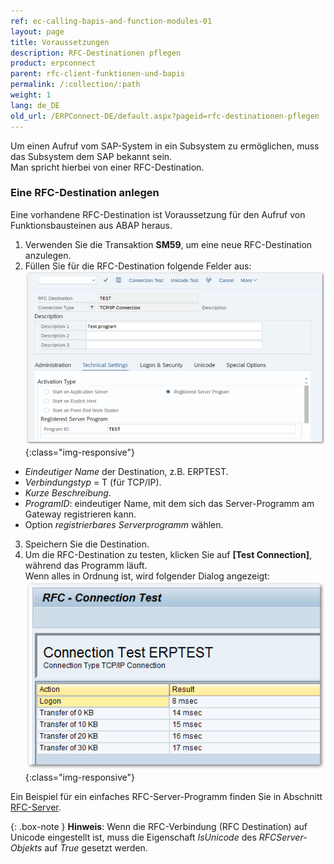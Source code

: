 ```yaml
---
ref: ec-calling-bapis-and-function-modules-01
layout: page
title: Voraussetzungen
description: RFC-Destinationen pflegen
product: erpconnect
parent: rfc-client-funktionen-und-bapis
permalink: /:collection/:path
weight: 1
lang: de_DE
old_url: /ERPConnect-DE/default.aspx?pageid=rfc-destinationen-pflegen
---
```


Um einen Aufruf vom SAP-System in ein Subsystem zu ermöglichen, muss das Subsystem dem SAP bekannt sein. <br>
Man spricht hierbei von einer RFC-Destination.

### Eine RFC-Destination anlegen

Eine vorhandene RFC-Destination ist Voraussetzung für den Aufruf von Funktionsbausteinen aus ABAP heraus.

1. Verwenden Sie die Transaktion **SM59**, um eine neue RFC-Destination anzulegen. <br>
2. Füllen Sie für die RFC-Destination folgende Felder aus:<br>
![Maintain-RFC-Destination-001](/img/content/Maintain-RFC-Destination-001.png){:class="img-responsive"}
- *Eindeutiger Name* der Destination, z.B. ERPTEST. 
- *Verbindungstyp* = T (für TCP/IP). 
- *Kurze Beschreibung*. 
- *ProgramID*: eindeutiger Name, mit dem sich das Server-Programm am Gateway registrieren kann. 
- Option *registrierbares Serverprogramm* wählen.
3. Speichern Sie die Destination.<br>
4. Um die RFC-Destination zu testen, klicken Sie auf **[Test Connection]**, während das Programm läuft.<br>
Wenn alles in Ordnung ist, wird folgender Dialog angezeigt:
![rfcdestination02](/img/content/Maintain-RFC-Destination-002.png){:class="img-responsive"}  

Ein Beispiel für ein einfaches RFC-Server-Programm finden Sie in Abschnitt [RFC-Server](../rfc-server/rfc-server-beispiel).

{: .box-note }
**Hinweis**: Wenn die RFC-Verbindung (RFC Destination) auf Unicode eingestellt ist, muss die Eigenschaft *IsUnicode* des *RFCServer-Objekts* auf *True* gesetzt werden.  
